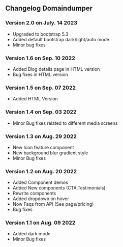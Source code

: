 ## Changelog Domaindumper

### Version 2.0 on July. 14 2023

- Upgraded to bootstrap 5.3
- Added default bootstrap dark/light/auto mode
- Minor bug fixes

### Version 1.6 on Sep. 10 2022

- Added Blog details page in HTML version
- Bug fixes in HTML version



### Version 1.5 on Sep. 07 2022

- Added HTML Version




### Version 1.4 on Sep. 03 2022

- Minor Bug fixes related to different media screens



### Version 1.3 on Aug. 29 2022

- New Icon feature component
- New background blur gradient style
- Minor Bug fixes



### Version 1.2 on Aug. 20 2022

- Added Component demos
- Added New components (CTA,Testimonials)
- Rewrite components
- Added dropdown on hover
- Now Faqs from API (See page/pricing)
- Bug fixes



### Version 1.1 on Aug. 09 2022

- Added dark mode
- Minor Bug fixes